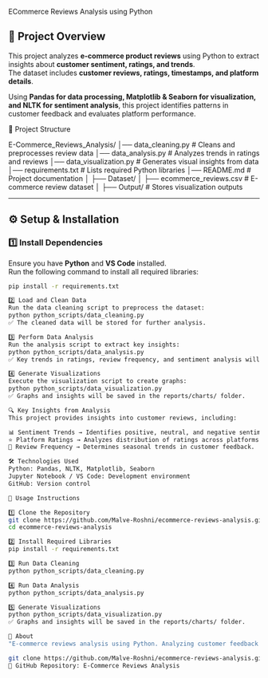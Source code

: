 ECommerce Reviews Analysis using Python

## 📌 Project Overview
This project analyzes **e-commerce product reviews** using Python to extract insights about **customer sentiment, ratings, and trends**.  
The dataset includes **customer reviews, ratings, timestamps, and platform details**.  

Using **Pandas for data processing, Matplotlib & Seaborn for visualization, and NLTK for sentiment analysis**, this project identifies patterns in customer feedback and evaluates platform performance.

📂 Project Structure

E-Commerce_Reviews_Analysis/
│── data_cleaning.py       # Cleans and preprocesses review data
│── data_analysis.py       # Analyzes trends in ratings and reviews
│── data_visualization.py  # Generates visual insights from data
│── requirements.txt       # Lists required Python libraries
│── README.md              # Project documentation
│
├── Dataset/
│   ├── ecommerce_reviews.csv  # E-commerce review dataset
│
├── Output/                     # Stores visualization outputs

---

## ⚙️ **Setup & Installation**

### **1️⃣ Install Dependencies**
Ensure you have **Python** and **VS Code** installed.  
Run the following command to install all required libraries:
```sh
pip install -r requirements.txt 

2️⃣ Load and Clean Data
Run the data cleaning script to preprocess the dataset:
python python_scripts/data_cleaning.py
✅ The cleaned data will be stored for further analysis.

3️⃣ Perform Data Analysis
Run the analysis script to extract key insights:
python python_scripts/data_analysis.py
✅ Key trends in ratings, review frequency, and sentiment analysis will be extracted.

4️⃣ Generate Visualizations
Execute the visualization script to create graphs:
python python_scripts/data_visualization.py
✅ Graphs and insights will be saved in the reports/charts/ folder.

🔍 Key Insights from Analysis
This project provides insights into customer reviews, including:

📊 Sentiment Trends → Identifies positive, neutral, and negative sentiments.
⭐ Platform Ratings → Analyzes distribution of ratings across platforms.
📆 Review Frequency → Determines seasonal trends in customer feedback.

🛠️ Technologies Used
Python: Pandas, NLTK, Matplotlib, Seaborn
Jupyter Notebook / VS Code: Development environment
GitHub: Version control

🚀 Usage Instructions

1️⃣ Clone the Repository
git clone https://github.com/Malve-Roshni/ecommerce-reviews-analysis.git
cd ecommerce-reviews-analysis

2️⃣ Install Required Libraries
pip install -r requirements.txt

3️⃣ Run Data Cleaning
python python_scripts/data_cleaning.py

4️⃣ Run Data Analysis
python python_scripts/data_analysis.py

5️⃣ Generate Visualizations
python python_scripts/data_visualization.py
✅ Graphs and insights will be saved in the reports/charts/ folder.

📝 About
"E-commerce reviews analysis using Python. Analyzing customer feedback from BlinkIt, Zepto and JioMart with data cleaning, sentiment analysis, visualizations, and detailed reports."

git clone https://github.com/Malve-Roshni/ecommerce-reviews-analysis.git
🔗 GitHub Repository: E-Commerce Reviews Analysis





